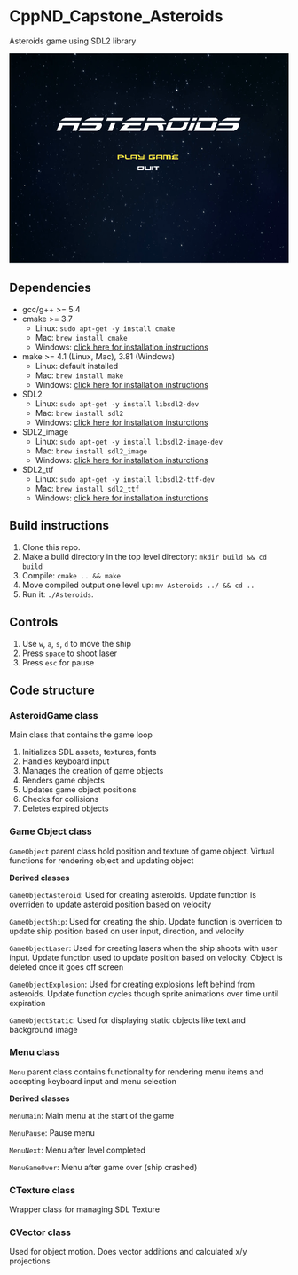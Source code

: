 # CppND_Capstone_Asteroids

Asteroids game using SDL2 library

<img src="img/asteroids_game.gif"/>

## Dependencies
* gcc/g++ >= 5.4
* cmake >= 3.7
  * Linux: `sudo apt-get -y install cmake`
  * Mac: `brew install cmake`
  * Windows: [click here for installation instructions](https://cmake.org/install/)
* make >= 4.1 (Linux, Mac), 3.81 (Windows)
  * Linux: default installed
  * Mac: `brew install make`
  * Windows: [click here for installation instructions](http://gnuwin32.sourceforge.net/packages/make.htm)
* SDL2
  * Linux: `sudo apt-get -y install libsdl2-dev`
  * Mac: `brew install sdl2`
  * Windows: [click here for installation insturctions](https://www.libsdl.org/download-2.0.php)
* SDL2_image
  * Linux: `sudo apt-get -y install libsdl2-image-dev`
  * Mac: `brew install sdl2_image`
  * Windows: [click here for installation insturctions](https://www.libsdl.org/projects/SDL_image/)
* SDL2_ttf
  * Linux: `sudo apt-get -y install libsdl2-ttf-dev`
  * Mac: `brew install sdl2_ttf`
  * Windows: [click here for installation insturctions](https://www.libsdl.org/projects/SDL_ttf/index.html)


## Build instructions

1. Clone this repo.
2. Make a build directory in the top level directory: `mkdir build && cd build`
3. Compile: `cmake .. && make`
4. Move compiled output one level up: `mv Asteroids ../ && cd ..`
5. Run it: `./Asteroids`.

## Controls

1. Use `w`, `a`, `s`, `d` to move the ship
2. Press `space` to shoot laser
3. Press `esc` for pause

## Code structure

### AsteroidGame class

Main class that contains the game loop

1. Initializes SDL assets, textures, fonts
2. Handles keyboard input
3. Manages the creation of game objects
4. Renders game objects
5. Updates game object positions
6. Checks for collisions
7. Deletes expired objects

### Game Object class

`GameObject` parent class hold position and texture of game object. Virtual functions for rendering object and updating object

**Derived classes** 

`GameObjectAsteroid`: Used for creating asteroids. Update function is overriden to update asteroid position based on velocity

`GameObjectShip`: Used for creating the ship. Update function is overriden to update ship position based on user input, direction, and velocity

`GameObjectLaser`: Used for creating lasers when the ship shoots with user input. Update function used to update position based on velocity. Object is deleted once it goes off screen

`GameObjectExplosion`: Used for creating explosions left behind from asteroids. Update function cycles though sprite animations over time until expiration

`GameObjectStatic`: Used for displaying static objects like text and background image

### Menu class

`Menu` parent class contains functionality for rendering menu items and accepting keyboard input and menu selection

**Derived classes**

`MenuMain`: Main menu at the start of the game 

`MenuPause`: Pause menu 

`MenuNext`: Menu after level completed 

`MenuGameOver`: Menu after game over (ship crashed) 

### CTexture class

Wrapper class for managing SDL Texture

### CVector class

Used for object motion. Does vector additions and calculated x/y projections
